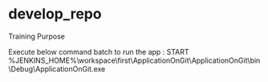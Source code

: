 # develop_repo
Training Purpose

Execute below command batch to run the app :
START  %JENKINS_HOME%\workspace\first\ApplicationOnGit\ApplicationOnGit\bin\Debug\ApplicationOnGit.exe
